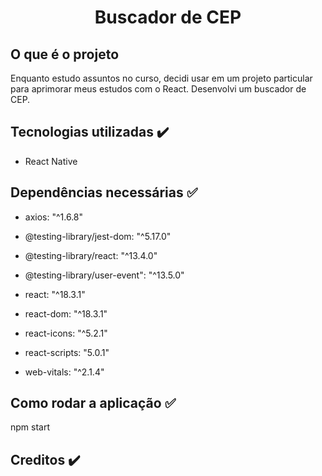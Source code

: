 <h1 align="center"> Buscador de CEP </h1>

## O que é o projeto
Enquanto estudo assuntos no curso, decidi usar em um projeto particular para aprimorar meus estudos com o React. Desenvolvi um buscador de CEP.
 
## Tecnologias utilizadas ✔️
  * React Native
  
## Dependências necessárias ✅
  * axios: "^1.6.8"
  * @testing-library/jest-dom: "^5.17.0"
   * @testing-library/react: "^13.4.0"
   * @testing-library/user-event": "^13.5.0"

   * react: "^18.3.1"
   * react-dom: "^18.3.1"
  *  react-icons: "^5.2.1"
   * react-scripts: "5.0.1"
   * web-vitals: "^2.1.4"

## Como rodar a aplicação ✅ 
  npm start
  
## Creditos ✔️
